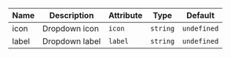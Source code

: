 | Name                                                                                              | Description    | Attribute | Type     | Default     |
| ------------------------------------------------------------------------------------------------- | -------------- | --------- | -------- | ----------- |
| <div className="Api__Table"> <div>icon</div> <div className="Api__Table Docs__Tags"></div></div>  | Dropdown icon  | `icon`    | `string` | `undefined` |
| <div className="Api__Table"> <div>label</div> <div className="Api__Table Docs__Tags"></div></div> | Dropdown label | `label`   | `string` | `undefined` |
